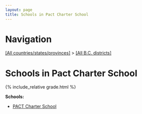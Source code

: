 ```yaml
---
layout: page
title: Schools in Pact Charter School
---
```

# Navigation

[[All countries/states/provinces]](../..) > [[All B.C. districts]](..)

# Schools in Pact Charter School

{% include_relative grade.html %}

**Schools:**

- [PACT Charter School](PACT_Charter_School.md)
